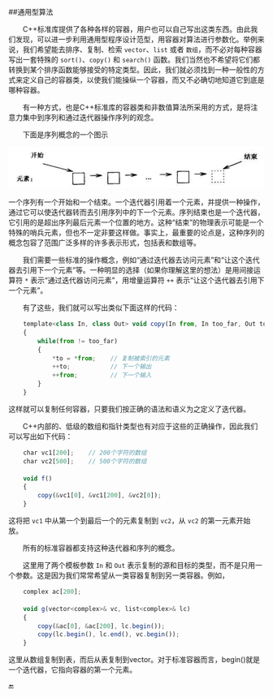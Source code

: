 ##通用型算法

&emsp;&emsp;C++标准库提供了各种各样的容器，用户也可以自己写出这类东西。由此我们发现，可以进一步利用通用型程序设计范型，用容器对算法进行参数化。举例来说，我们希望能去排序、复制、检索 `vector`、`list` 或者 `数组`，而不必对每种容器写出一套特殊的 `sort()`、`copy()` 和 `search()` 函数。我们当然也不希望将它们都转换到某个排序函数能够接受的特定类型。因此，我们就必须找到一种一般性的方式来定义自己的容器类，以使我们能操纵一个容器，而又不必确切地知道它到底是哪种容器。

&emsp;&emsp;有一种方式，也是C++标准库的容器类和非数值算法所采用的方式，是将注意力集中到序列和通过迭代器操作序列的观念。

&emsp;&emsp;下面是序列概念的一个图示

![](/assets/2_7_2.png)

一个序列有一个开始和一个结束。一个迭代器引用着一个元素，并提供一种操作，通过它可以使迭代器转而去引用序列中的下一个元素。序列结束也是一个迭代器，它引用的是超出序列最后元素一个位置的地方。这种“结束”的物理表示可能是一个特殊的哨兵元素，但也不一定非要这样做。事实上，最重要的论点是，这种序列的概念包容了范围广泛多样的许多表示形式，包括表和数组等。

&emsp;&emsp;我们需要一些标准的操作概念，例如“通过迭代器去访问元素”和“让这个迭代器去引用下一个元素”等。一种明显的选择（如果你理解这里的想法）是用间接运算符 `*` 表示“通过迭代器访问元素”，用增量运算符 `++` 表示“让这个迭代器去引用下一个元素”。

&emsp;&emsp;有了这些，我们就可以写出类似下面这样的代码：

```javascript
    template<class In, class Out> void copy(In from, In too_far, Out to)
    {
        while(from != too_far)
        {
            *to = *from;    // 复制被索引的元素
            ++to;           // 下一个输出
            ++from;         // 下一个输入
        }
    }
```

这样就可以复制任何容器，只要我们按正确的语法和语义为之定义了迭代器。

&emsp;&emsp;C++内部的、低级的数组和指针类型也有对应于这些的正确操作，因此我们可以写出如下代码：

```javascript
    char vc1[200];    // 200个字符的数组
    char vc2[500];    // 500个字符的数组
    
    void f()
    {
        copy(&vc1[0], &vc1[200], &vc2[0]);
    }
```

这将把 `vc1` 中从第一个到最后一个的元素复制到 `vc2`，从 `vc2` 的第一元素开始放。

&emsp;&emsp;所有的标准容器都支持这种迭代器和序列的概念。

&emsp;&emsp;这里用了两个模板参数 `In` 和 `Out` 表示复制的源和目标的类型，而不是只用一个参数。这是因为我们常常希望从一类容器复制到另一类容器。例如，

```javascript
    complex ac[200];
    
    void g(vector<complex>& vc, list<complex>& lc)
    {
        copy(&ac[0], &ac[200], lc.begin());
        copy(lc.begin(), lc.end(), vc.begin());
    }
```

这里从数组复制到表，而后从表复制到vector。对于标准容器而言，begin()就是一个迭代器，它指向容器的第一个元素。

🔚





















